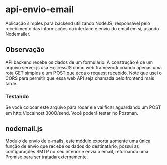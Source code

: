# api-envio-email
Aplicação simples para backend utilizando NodeJS, responsável pelo recebimento das informações da interface e envio do email em si, usando Nodemailer.

## Observação
API backend recebe os dados de um formulário. A construção é de um arquivo server.js usa ExpressJS como web framework criando apenas uma rota GET simples e um POST que ecoa o request recebido. Note que usei o CORS para permitir que essa web API seja chamada pelo frontend mais tarde.

### Testando
Se você colocar este arquivo para rodar ele vai ficar aguardando um POST em http://localhost:3000/send. Você poderá testar no Postman.

## nodemail.js
Módulo de envio de e-mails, este módulo exporta somente uma única função de envio que recebe os dados do destinatário, possui as configurações SMTP no seu interior e envia o email, retornando uma Promise para ser tratada externamente. 
